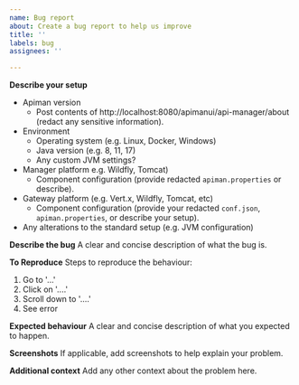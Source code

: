 ```yaml
---
name: Bug report
about: Create a bug report to help us improve
title: ''
labels: bug
assignees: ''

---
```


**Describe your setup**
- Apiman version
  - Post contents of http://localhost:8080/apimanui/api-manager/about (redact any sensitive information). 
- Environment
  - Operating system (e.g. Linux, Docker, Windows)
  - Java version (e.g. 8, 11, 17)
  - Any custom JVM settings?
- Manager platform e.g. Wildfly, Tomcat)
  -  Component configuration (provide redacted `apiman.properties` or describe).
- Gateway platform (e.g. Vert.x, Wildfly, Tomcat, etc)
  -  Component configuration (provide your redacted `conf.json`, `apiman.properties`, or describe your setup).
- Any alterations to the standard setup (e.g. JVM configuration)

**Describe the bug**
A clear and concise description of what the bug is.

**To Reproduce**
Steps to reproduce the behaviour:
1. Go to '...'
2. Click on '....'
3. Scroll down to '....'
4. See error

**Expected behaviour**
A clear and concise description of what you expected to happen.

**Screenshots**
If applicable, add screenshots to help explain your problem.

**Additional context**
Add any other context about the problem here.
